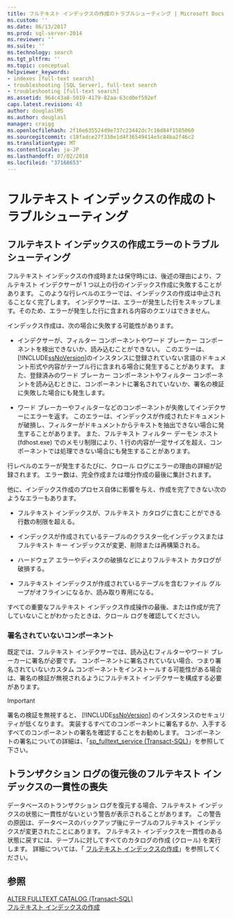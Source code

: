 ```yaml
---
title: フルテキスト インデックスの作成のトラブルシューティング | Microsoft Docs
ms.custom: ''
ms.date: 06/13/2017
ms.prod: sql-server-2014
ms.reviewer: ''
ms.suite: ''
ms.technology: search
ms.tgt_pltfrm: ''
ms.topic: conceptual
helpviewer_keywords:
- indexes [full-text search]
- troubleshooting [SQL Server], full-text search
- troubleshooting [full-text search]
ms.assetid: 964c43a8-5019-4179-82aa-63cd0ef592ef
caps.latest.revision: 43
author: douglaslMS
ms.author: douglasl
manager: craigg
ms.openlocfilehash: 2f16e635524d9e737c23442dc7c16d84f1585060
ms.sourcegitcommit: c18fadce27f330e1d4f36549414e5c84ba2f46c2
ms.translationtype: MT
ms.contentlocale: ja-JP
ms.lasthandoff: 07/02/2018
ms.locfileid: "37168653"
---
```

# <a name="troubleshoot-full-text-indexing"></a>フルテキスト インデックスの作成のトラブルシューティング
     
##  <a name="failure"></a> フルテキスト インデックスの作成エラーのトラブルシューティング  
 フルテキスト インデックスの作成時または保守時には、後述の理由により、フルテキスト インデクサーが 1 つ以上の行のインデックス作成に失敗することがあります。 このような行レベルのエラーでは、インデックスの作成は中止されることなく完了します。 インデクサーは、エラーが発生した行をスキップします。そのため、エラーが発生した行に含まれる内容のクエリはできません。  
  
 インデックス作成は、次の場合に失敗する可能性があります。  
  
-   インデクサーが、フィルター コンポーネントやワード ブレーカー コンポーネントを検出できないか、読み込むことができない。 このエラーは、 [!INCLUDE[ssNoVersion](../../includes/ssnoversion-md.md)]のインスタンスに登録されていない言語のドキュメント形式や内容がテーブル行に含まれる場合に発生することがあります。 また、登録済みのワード ブレーカー コンポーネントやフィルター コンポーネントを読み込むときに、コンポーネントに署名されていないか、署名の検証に失敗した場合にも発生します。  
  
-   ワード ブレーカーやフィルターなどのコンポーネントが失敗してインデクサーにエラーを返す。 このエラーは、インデックスが作成されたドキュメントが破損し、フィルターがドキュメントからテキストを抽出できない場合に発生することがあります。 また、フルテキスト フィルター デーモン ホスト (fdhost.exe) でのメモリ制限により、1 行の内容が一定サイズを超え、コンポーネントでは処理できない場合にも発生することがあります。  
  
 行レベルのエラーが発生するたびに、クロール ログにエラーの理由の詳細が記録されます。 エラー数は、完全作成または増分作成の最後に集計されます。  
  
 他に、インデックス作成のプロセス自体に影響を与え、作成を完了できない次のようなエラーもあります。  
  
-   フルテキスト インデックスが、フルテキスト カタログに含むことができる行数の制限を超える。  
  
-   インデックスが作成されているテーブルのクラスター化インデックスまたはフルテキスト キー インデックスが変更、削除または再構築される。  
  
-   ハードウェア エラーやディスクの破損などによりフルテキスト カタログが破損する。  
  
-   フルテキスト インデックスが作成されているテーブルを含むファイル グループがオフラインになるか、読み取り専用になる。  
  
 すべての重要なフルテキスト インデックス作成操作の最後、または作成が完了していないことがわかったときは、クロール ログを確認してください。  
  
### <a name="unsigned-components"></a>署名されていないコンポーネント  
 既定では、フルテキスト インデクサーでは、読み込むフィルターやワード ブレーカーに署名が必要です。 コンポーネントに署名されていない場合、つまり署名されていないカスタム コンポーネントをインストールする可能性がある場合は、署名の検証が無視されるようにフルテキスト インデクサーを構成する必要があります。  
  
> [!IMPORTANT]  
>  署名の検証を無視すると、 [!INCLUDE[ssNoVersion](../../includes/ssnoversion-md.md)] のインスタンスのセキュリティが低くなります。 実装するすべてのコンポーネントに署名するか、入手するすべてのコンポーネントの署名を確認することをお勧めします。 コンポーネントの署名についての詳細は、「[sp_fulltext_service &#40;Transact-SQL&#41;](/sql/relational-databases/system-stored-procedures/sp-fulltext-service-transact-sql)」を参照して下さい。  
  

  
##  <a name="state"></a> トランザクション ログの復元後のフルテキスト インデックスの一貫性の喪失  
 データベースのトランザクション ログを復元する場合、フルテキスト インデックスの状態に一貫性がないという警告が表示されることがあります。 この警告の原因は、データベースのバックアップ後にテーブルのフルテキスト インデックスが変更されたことにあります。 フルテキスト インデックスを一貫性のある状態に戻すには、テーブルに対してすべてのカタログの作成 (クロール) を実行します。 詳細については、「 [フルテキスト インデックスの作成](../indexes/indexes.md)」を参照してください。  
  

  
## <a name="see-also"></a>参照  
 [ALTER FULLTEXT CATALOG &#40;Transact-SQL&#41;](/sql/t-sql/statements/alter-fulltext-catalog-transact-sql)   
 [フルテキスト インデックスの作成](../indexes/indexes.md)  
  
  
